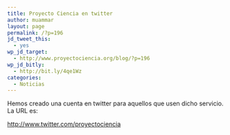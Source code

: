 ```yaml
---
title: Proyecto Ciencia en twitter
author: muammar
layout: page
permalink: /?p=196
jd_tweet_this:
  - yes
wp_jd_target:
  - http://www.proyectociencia.org/blog/?p=196
wp_jd_bitly:
  - http://bit.ly/4qe1Wz
categories:
  - Noticias
---
```

Hemos creado una cuenta en twitter para aquellos que usen dicho servicio. La URL es:

<http://www.twitter.com/proyectociencia>
